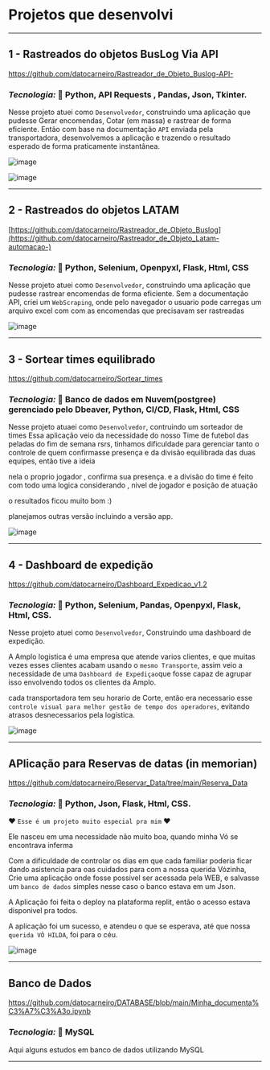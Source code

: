 # Projetos que desenvolvi
___________________________________________________________________
## 1 - Rastreados do objetos BusLog Via API

https://github.com/datocarneiro/Rastreador_de_Objeto_Buslog-API-
### _Tecnologia:_ 🎯 Python, API Requests , Pandas, Json, Tkinter.
  
Nesse projeto atuei como `Desenvolvedor`, construindo uma aplicação que pudesse Gerar encomendas, Cotar (em massa) e  rastrear de forma eficiente.
Então com base na documentação `API` enviada pela transportadora, desenvolvemos a aplicação e trazendo o resultado esperado de forma praticamente instantânea.

![image](https://github.com/user-attachments/assets/bc8a36c4-32cb-4673-ae0d-540148e2a81b)

![image](https://github.com/datocarneiro/Projetos/assets/132966071/74c1b2a7-bfc7-4472-930d-b15ac4d2cf21)

_______________________________________________________________________
## 2 - Rastreados do objetos LATAM

[https://github.com/datocarneiro/Rastreador_de_Objeto_Buslog](https://github.com/datocarneiro/Rastreador_de_Objeto_Latam-automacao-)
### _Tecnologia:_ 🎯 Python, Selenium, Openpyxl, Flask, Html, CSS
  
Nesse projeto atuei como `Desenvolvedor`, construindo uma aplicação que pudesse rastrear encomendas de forma eficiente. 
Sem a documentação API, criei um `WebScraping`, onde pelo navegador o usuario pode carregas um arquivo excel com com as encomendas que precisavam ser rastreadas

![image](https://github.com/datocarneiro/Projetos/assets/132966071/a46cc7c3-d1da-4481-b10c-f3c7adafb421)

______________________________________________________________________
## 3 - Sortear times equilibrado

https://github.com/datocarneiro/Sortear_times
### _Tecnologia:_ 🎯 Banco de dados em Nuvem(postgree) gerenciado pelo Dbeaver, Python, CI/CD, Flask, Html, CSS
  
Nesse projeto atuaei como `Desenvolvedor`, contruindo um sorteador de times
Essa aplicação veio da necessidade do nosso Time de futebol das peladas do fim de semana rsrs, tinhamos dificuldade para gerenciar tanto o controle de quem confirmasse presença e da divisão equilibrada das duas equipes, então tive a ideia

nela o proprio jogador , confirma sua presença. e a divisão do time é feito com todo uma logica considerando , nivel de jogador e posição de atuação

o resultados ficou muito bom :)

planejamos outras versão incluindo a versão app.

![image](https://github.com/datocarneiro/Projetos/assets/132966071/cc58c6f3-69aa-4dbe-9c98-85046f7627c0)

______________________________________________________________________
## 4 - Dashboard de expedição

https://github.com/datocarneiro/Dashboard_Expedicao_v1.2
### _Tecnologia:_ 🎯 Python, Selenium, Pandas, Openpyxl, Flask, Html, CSS.

Nesse projeto atuei como `Desenvolvedor`, Construindo uma dashboard de expedição.

A Amplo logistica é uma empresa que atende varios clientes, e que muitas vezes esses clientes acabam usando o `mesmo Transporte`, 
assim veio a necessidade de uma `Dashboard de Expediçao`que fosse capaz de agrupar isso envolvendo todos os clientes da Amplo.

cada transportadora tem seu horario de Corte, então era necessario esse `controle visual para melhor gestão de tempo dos operadores`, evitando atrasos desnecessarios pela logística.

![image](https://github.com/datocarneiro/Projetos/assets/132966071/0959e2bd-e412-4ced-a2a2-685056a98086)

_______________________________________________________________________
## APlicação para Reservas de datas (in memorian)

https://github.com/datocarneiro/Reservar_Data/tree/main/Reserva_Data
### _Tecnologia:_ 🎯 Python, Json, Flask, Html, CSS.

❤ `Esse é um projeto muito especial pra mim` ❤

Ele nasceu em uma necessidade não muito boa, quando minha Vó se encontrava inferma

Com a dificuldade de controlar os dias em que cada familiar poderia ficar dando asistencia para oas cuidados para com a nossa querida Vózinha, Crie uma aplicação onde fosse possivel ser acessada pela WEB, e salvasse um `banco de dados` simples nesse caso o banco estava em um Json. 

A Aplicação foi feita o deploy na plataforma replit, então o acesso estava disponivel pra todos.

A aplicação foi um sucesso, e atendeu o que se esperava, até que nossa `querida VÒ HILDA`, foi para o céu. 

![image](https://github.com/datocarneiro/Projetos/assets/132966071/e3eb6035-2cac-45d0-9724-7329e80215a5)

_______________________________________________________________________
## Banco de Dados

https://github.com/datocarneiro/DATABASE/blob/main/Minha_documenta%C3%A7%C3%A3o.ipynb
### _Tecnologia:_ 🎯 MySQL

Aqui alguns estudos em banco de dados utilizando MySQL




_______________________________________________________________________



